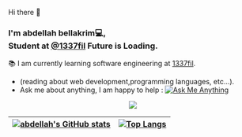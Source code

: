  Hi there 👋

### I'm abdellah bellakrim💻,<br/> Student at [@1337fil](https://1337.ma/) Future is Loading.
📚 I am currently learning software engineering at [1337fil](https://1337.ma/).
 * (reading about web development,programming languages, etc...).
 * Ask me about anything, I am happy to help : <a href="mailto:bellakrim2032@gmail.com"><img alt="Ask Me Anything" src="https://img.shields.io/badge/-Ask_me_anything-blueviolet?style=flat&logo=Gmail&logoColor=white" /></a>


<p align="center">
	<a href="https://github.com/heybellakrim">
		<img src="https://badge42.herokuapp.com/api/stats/abellakr?darkmode=true&cursus=42cursus" />
	</a>
</p>


| [![abdellah's GitHub stats](https://github-readme-stats-eight-virid.vercel.app/api?username=heybellakrim&count_private=true&theme=calm&show_icons=true)](https://github.com/heybellakrim?tab=repositories) | [![Top Langs](https://github-readme-stats.vercel.app/api/top-langs/?username=heybellakrim&layout=compact)](https://github.com/heybellakrim/github-readme-stats) |
|:-:|:-:|




